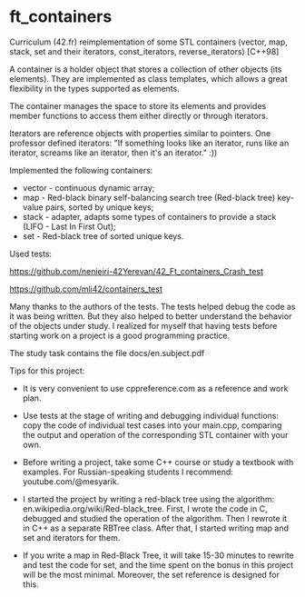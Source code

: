 # ft_containers

Curriculum (42.fr) reimplementation of some STL containers (vector, map, stack, set and their iterators, const_iterators, reverse_iterators) [C++98]

A container is a holder object that stores a collection of other objects (its elements).
They are implemented as class templates, which allows a great flexibility in the types supported as elements.

The container manages the space to store its elements and provides member functions to access them either directly or through iterators.

Iterators are reference objects with properties similar to pointers. One professor defined iterators: "If something looks like an iterator, runs like an iterator, screams like an iterator, then it's an iterator." :))

Implemented the following containers:
- vector - continuous dynamic array;
- map - Red-black binary self-balancing search tree (Red-black tree) key-value pairs, sorted by unique keys;
- stack - adapter, adapts some types of containers to provide a stack (LIFO - Last In First Out);
- set - Red-black tree of sorted unique keys.

Used tests:

https://github.com/nenieiri-42Yerevan/42_Ft_containers_Crash_test

https://github.com/mli42/containers_test

Many thanks to the authors of the tests. The tests helped debug the code as it was being written. But they also helped to better understand the behavior of the objects under study. I realized for myself that having tests before starting work on a project is a good programming practice.

The study task contains the file docs/en.subject.pdf

Tips for this project:

- It is very convenient to use cppreference.com as a reference and work plan.

- Use tests at the stage of writing and debugging individual functions: copy the code of individual test cases into your main.cpp, comparing the output and operation of the corresponding STL container with your own.

- Before writing a project, take some C++ course or study a textbook with examples. For Russian-speaking students I recommend: youtube.com/@mesyarik.

- I started the project by writing a red-black tree using the algorithm: en.wikipedia.org/wiki/Red-black_tree. First, I wrote the code in C, debugged and studied the operation of the algorithm. Then I rewrote it in C++ as a separate RBTree class. After that, I started writing map and set and iterators for them.

- If you write a map in Red-Black Tree, it will take 15-30 minutes to rewrite and test the code for set, and the time spent on the bonus in this project will be the most minimal. Moreover, the set reference is designed for this.
